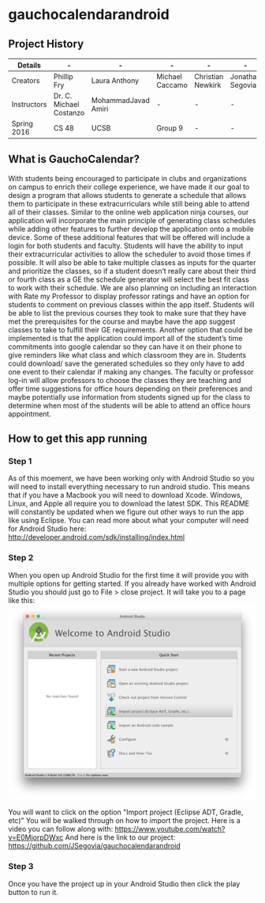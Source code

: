 # gauchocalendarandroid

## Project History

| Details      | -                       | -                   |-                 |-                  |-                 |
| -------------|-------------------------|---------------------|------------------|-------------------|------------------|
| Creators     | Phillip Fry             | Laura Anthony       | Michael Caccamo  | Christian Newkirk | Jonathan Segovia |
| Instructors  | Dr. C. Michael Costanzo | MohammadJavad Amiri |-                 |-                  |-                 |
| Spring 2016  | CS 48                   | UCSB                | Group 9          |-                  |-                 |

## What is GauchoCalendar?
With students being encouraged to participate in clubs and organizations on campus to enrich their college experience, 
we have made it our goal to design a program that allows students to generate a schedule that allows them to participate 
in these extracurriculars while still being able to attend all of their classes. Similar to the online web application ninja courses,
our application will incorporate the main principle of generating class schedules while adding other features to further develop the 
application onto a mobile device. Some of these additional features that will be offered will include a login for both students and 
faculty. Students will have the ability to input their extracurricular activities to allow the scheduler to avoid those times if 
possible. It will also be able to take multiple classes as inputs for the quarter and prioritize the classes, so if a student doesn’t
really care about their third or fourth class as a GE the schedule generator will select the best fit class to work with their schedule. We are also planning on including an interaction with Rate my Professor to display professor ratings and have an option for students to comment on previous classes within the app itself. Students will be able to list the previous courses they took to make sure that they have met the prerequisites for the course and maybe have the app suggest classes to take to fulfill their GE requirements. Another option that could be implemented is that the application could import all of the student’s time commitments into google calendar so they can have it on their phone to give reminders like what class and which classroom they are in. Students could download/ save the generated schedules so they only have to add one event to their calendar if making any changes. The faculty or professor log-in will allow professors to choose the classes they are teaching and offer time suggestions for office hours depending on their preferences and maybe potentially use information from students signed up for the class to determine when most of the students will be able to attend an office hours appointment. 

## How to get this app running
### Step 1
As of this moement, we have been working only with Android Studio so you will need to install everything necessary to run android studio. This means that if you have a Macbook you will need to download Xcode. Windows, Linux, and Apple all require you to download the latest SDK. This README will constantly be updated when we figure out other ways to run the app like using Eclipse. You can read more about what your computer will need for Android Studio here:
http://developer.android.com/sdk/installing/index.html

### Step 2
When you open up Android Studio for the first time it will provide you with multiple options for getting started.
If you already have worked with Android Studio you should just go to File > close project.
It will take you to a page like this:
![Alt tag](https://github.com/JSegovia/gauchocalendarandroid/blob/master/app/src/main/res/drawable/studio-welcomeReadme.png)

You will want to click on the option "Import project (Eclipse ADT, Gradle, etc)"
You will be walked through on how to import the project. 
Here is a video you can follow along with:
https://www.youtube.com/watch?v=E0MjorpDWxc
And here is the link to our project:
https://github.com/JSegovia/gauchocalendarandroid

### Step 3
Once you have the project up in your Android Studio then click the play button to run it.


